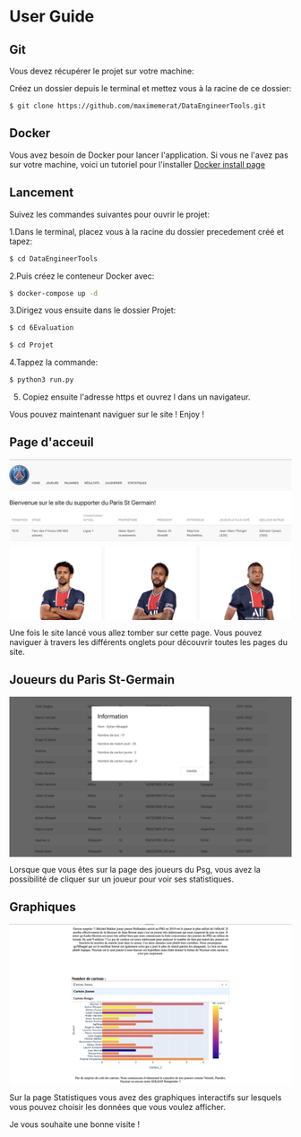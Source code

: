 # User Guide

## Git 

Vous devez récupérer le projet sur votre machine:

Créez un dossier depuis le terminal et mettez vous à la racine de ce dossier:

```
$ git clone https://github.com/maximemerat/DataEngineerTools.git
```

## Docker

Vous avez besoin de Docker pour lancer l'application.
Si vous ne l'avez pas sur votre machine, voici un tutoriel pour l'installer [Docker install page](https://www.docker.com/get-started)


## Lancement

Suivez les commandes suivantes pour ouvrir le projet:

1.Dans le terminal, placez vous à la racine du dossier precedement créé et tapez:
```bash
$ cd DataEngineerTools
```
2.Puis créez le conteneur Docker avec:
```bash
$ docker-compose up -d
```
3.Dirigez vous ensuite dans le dossier Projet:
```bash
$ cd 6Evaluation
```
```bash
$ cd Projet
```
4.Tappez la commande:
```bash
$ python3 run.py
```
5. Copiez ensuite l'adresse https et ouvrez l dans un navigateur.

Vous pouvez maintenant naviguer sur le site ! Enjoy !

## Page d'acceuil

<p align= "center">
<img src="home.png"  align="middle">
</p>

Une fois le site lancé vous allez tomber sur cette page. Vous pouvez naviguer à travers
les différents onglets pour découvrir toutes les pages du site.

## Joueurs du Paris St-Germain

<p align= "center">
<img src="click.png"  align="middle">
</p>

Lorsque que vous êtes sur la page des joueurs du Psg, vous avez la possibilité de cliquer sur un joueur pour voir ses statistiques.

## Graphiques 

<p align= "center">
<img src="dropdown.png"  align="middle">
</p>

Sur la page Statistiques vous avez des graphiques interactifs sur lesquels vous pouvez choisir les données que vous voulez afficher.

Je vous souhaite une bonne visite !

